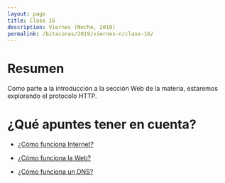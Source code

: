 ```yaml
---
layout: page
title: Clase 16
description: Viernes (Noche, 2019)
permalink: /bitacoras/2019/viernes-n/clase-16/
---
```


# Resumen

Como parte a la introducción a la sección Web de la materia, estaremos explorando el protocolo HTTP.

# ¿Qué apuntes tener en cuenta?

- [¿Cómo funciona Internet?](https://developer.mozilla.org/es/docs/Learn/Common_questions/How_does_the_Internet_work)

- [¿Cómo funciona la Web?](https://developer.mozilla.org/es/docs/Learn/Getting_started_with_the_web/C%C3%B3mo_funciona_la_Web)

- [¿Cómo funciona un DNS?](https://howdns.works/)